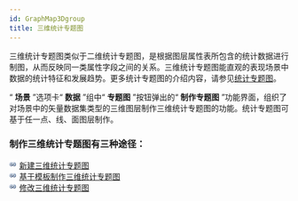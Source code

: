 ```yaml
---
id: GraphMap3Dgroup
title: 三维统计专题图
---
```

三维统计专题图类似于二维统计专题图，是根据图层属性表所包含的统计数据进行制图，从而反映同一类属性字段之间的关系。三维统计专题图能直观的表现场景中数据的统计特征和发展趋势。更多统计专题图的介绍内容，请参见[统计专题图](../../Mapping/GraphMap/GraphMapGroup)。

“ **场景** ”选项卡“ **数据** ”组中“ **专题图** ”按钮弹出的“ **制作专题图**
”功能界面，组织了对场景中的矢量数据集类型的三维图层制作三维统计专题图的功能。统计专题图可基于任一点、线、面图层制作。

###  制作三维统计专题图有三种途径：

![](../../img/smalltitle.png) [新建三维统计专题图](GraphMap3DDefault)  
![](../../img/smalltitle.png) [基于模板制作三维统计专题图](GraphMap3DTemplate)  
![](../../img/smalltitle.png) [修改三维统计专题图](GraphMap3DGroupDia)

 

